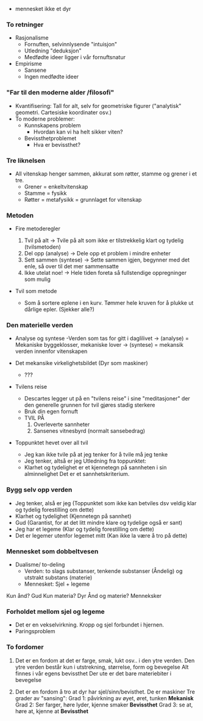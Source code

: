 - mennesket ikke et dyr

### To retninger
- Rasjonalisme
	- Fornuften, selvinnlysende "intuisjon"
	- Utledning "deduksjon"
	- Medfødte ideer ligger i vår fornuftsnatur
- Empirisme
	- Sansene
	- Ingen medfødte ideer

### "Far til den moderne alder /filosofi"
- Kvantifisering: Tall for alt, selv for geometriske figurer ("analytisk" geometri. Cartesiske koordinater osv.)
- To moderne problemer:
	- Kunnskapens problem
		- Hvordan kan vi ha helt sikker viten?
	- Bevissthetproblemet
		- Hva er bevissthet?
### Tre liknelsen
- All vitenskap henger sammen, akkurat som røtter, stamme og grener i et tre.
	- Grener = enkeltvitenskap
	- Stamme = fysikk
	- Røtter = metafysikk = grunnlaget for vitenskap

### Metoden
- Fire metoderegler
  1. Tvil på alt -> Tvile på alt som ikke er tilstrekkelig klart og tydelig (tvilsmetoden)
  2. Del opp (analyse) -> Dele opp et problem i mindre enheter
  3. Sett sammen (syntese) -> Sette sammen igjen, begynner med det enle, så over til det mer sammensatte
  4. Ikke utelat noe! -> Hele tiden foreta så fullstendige oppregninger som mulig

- Tvil som metode
	- Som å sortere eplene i en kurv. Tømmer hele kruven for å plukke ut dårlige epler. (Sjekker alle?)

### Den materielle verden
- Analyse og syntese
	-Verden som tas for gitt i daglilivet 
	-> (analyse) = Mekaniske byggeklosser, mekaniske lover 
	-> (syntese) = mekansik verden innenfor vitenskapen

- Det mekansike virkelighetsbildet (Dyr som maskiner)
	- ???
- Tvilens reise
	- Descartes legger ut på en "tvilens reise" i sine "meditasjoner" der den generelle grunnen for tvil gjøres stadig sterkere
	- Bruk din egen fornuft
	- TVIL PÅ
		1. Overleverte sannheter
		2. Sansenes vitnesbyrd (normalt sansebedrag)

- Toppunktet hevet over all tvil
	- Jeg kan ikke tvile på at jeg tenker for å tvile må jeg tenke
	- Jeg tenker, altså er jeg
	Utledning fra toppunktet:
	- Klarhet og tydelighet er et kjennetegn på sannheten i sin alminnelighet
		Det er et sannhetskriterium.

### Bygg selv opp verden
- Jeg tenker, alså er jeg (Toppunktet som ikke kan betviles dsv veldig klar og tydelig forestilling om dette)
- Klarhet og tydelighet (Kjennetegn på sannhet)
- Gud (Garantist, for at det litt mindre klare og tydelige også er sant)
- Jeg har et legeme (Klar og tydelig forestilling om dette)
- Det er legemer utenfor legemet mitt (Kan ikke la være å tro på dette)

### Mennesket som dobbeltvesen
- Dualisme/ to-deling
	- Verden: to slags substanser, tenkende substanser (Åndelig) og utstrakt substans (materie)
	- Mennesket: Sjel + legeme

Kun ånd? Gud
Kun materia? Dyr
Ånd og materie? Menneksker


### Forholdet mellom sjel og legeme
- Det er en vekselvirkning. Kropp og sjel forbundet i hjernen.
- Paringsproblem

### To fordomer 
1. Det er en fordom at det er farge, smak, lukt osv.. i den ytre verden.
	Den ytre verden består kun i utstrekning, størrelse, form og bevegelse
	Alt finnes i vår egens bevissthet
		Der ute er det bare materiebiter i bevegelse

2. Det er en fordom å tro at dyr har sjel/sinn/bevisthet. De er maskiner
	Tre grader av "sansing":
	Grad 1: påvirkning av øyet, øret, tunken **Mekanisk**
	Grad 2: Ser farger, høre lyder, kjenne smaker **Bevissthet**
	Grad 3: se at, høre at, kjenne at **Bevissthet**
